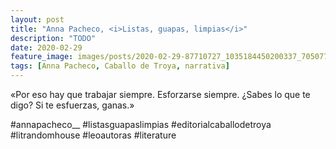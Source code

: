 ```yaml
---
layout: post
title: "Anna Pacheco, <i>Listas, guapas, limpias</i>"
description: "TODO"
date: 2020-02-29
feature_image: images/posts/2020-02-29-87710727_1035184450200337_7050774596271480760_n_18130777228017526.jpg
tags: [Anna Pacheco, Caballo de Troya, narrativa]
---
```


«Por eso hay que trabajar siempre. Esforzarse siempre. ¿Sabes lo que te digo? Si te esfuerzas, ganas.»
<!--more-->

#annapacheco__ #listasguapaslimpias #editorialcaballodetroya #litrandomhouse
#leoautoras #literature


